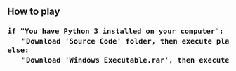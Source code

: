 <h2>How to play</h2>
<h3><pre>if "You have Python 3 installed on your computer":
　　"Download 'Source Code' folder, then execute play.py"
else:
　　"Download 'Windows Executable.rar', then execute play.exe"</pre></h3>
